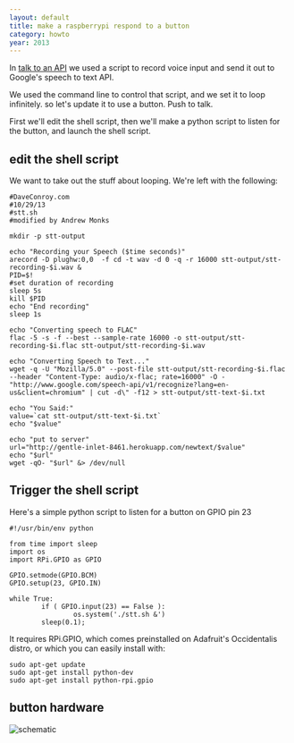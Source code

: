 ```yaml
---
layout: default
title: make a raspberrypi respond to a button
category: howto
year: 2013
---
```

In [talk to an API](/rpi-talk-to-api) we used a script to record voice input and send it out to Google's speech to text API.

We used the command line to control that script, and we set it to loop infinitely. so let's update it to use a button. Push to talk.

First we'll edit the shell script, then we'll make a python script to listen for the button, and launch the shell script.

<!--more-->

## edit the shell script

We want to take out the stuff about looping. We're left with the following:

    #DaveConroy.com
    #10/29/13
    #stt.sh
    #modified by Andrew Monks

    mkdir -p stt-output

    echo "Recording your Speech ($time seconds)"
    arecord -D plughw:0,0  -f cd -t wav -d 0 -q -r 16000 stt-output/stt-recording-$i.wav &
    PID=$!
    #set duration of recording
    sleep 5s
    kill $PID
    echo "End recording"
    sleep 1s

    echo "Converting speech to FLAC"
    flac -5 -s -f --best --sample-rate 16000 -o stt-output/stt-recording-$i.flac stt-output/stt-recording-$i.wav

    echo "Converting Speech to Text..."
    wget -q -U "Mozilla/5.0" --post-file stt-output/stt-recording-$i.flac --header "Content-Type: audio/x-flac; rate=16000" -O - "http://www.google.com/speech-api/v1/recognize?lang=en-us&client=chromium" | cut -d\" -f12 > stt-output/stt-text-$i.txt

    echo "You Said:"
    value=`cat stt-output/stt-text-$i.txt`
    echo "$value"

    echo "put to server"
    url="http://gentle-inlet-8461.herokuapp.com/newtext/$value"
    echo "$url"
    wget -qO- "$url" &> /dev/null

## Trigger the shell script

Here's a simple python script to listen for a button on GPIO pin 23

    #!/usr/bin/env python

    from time import sleep
    import os
    import RPi.GPIO as GPIO

    GPIO.setmode(GPIO.BCM)
    GPIO.setup(23, GPIO.IN)

    while True:
            if ( GPIO.input(23) == False ):
                    os.system('./stt.sh &')
            sleep(0.1);

It requires RPi.GPIO, which comes preinstalled on Adafruit's Occidentalis distro, or which you can easily install with:

    sudo apt-get update
    sudo apt-get install python-dev
    sudo apt-get install python-rpi.gpio

## button hardware

![schematic](http://learn.adafruit.com/system/assets/assets/000/000/887/medium800/butt-schem.png?1342097271)

